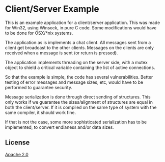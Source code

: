 # Client/Server Example

This is an example application for a client/server application.
This was made for Win32, using Winsock, in pure C code. 
Some modifications would have to be done for OSX/*nix systems.

The application as is implements a chat client. All messages sent from a client get broadcast to the other
clients.
Messages on the clients are only received when a message is sent (or return is pressed).

The application implements threading on the server side, with a mutex object to shield a critical variable
containing the list of active connections.

So that the example is simple, the code has several vulnerabilities. Better testing of error messages and
message sizes, etc, would have to be performed to guarantee security.

Message serialization is done through direct sending of structures. This only works if we guarantee the
sizes/alignment of structures are equal in both the client/server. If it is compiled on the same type of
system with the same compiler, it should work fine.

If that is not the case, some more sophisticated serialization has to be implemented, to convert endianess
and/or data sizes.

## License

[Apache 2.0](LICENSE)